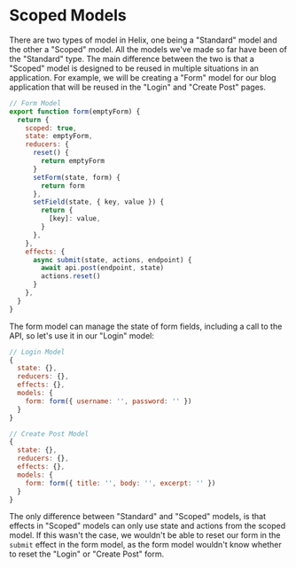# Scoped Models

There are two types of model in Helix, one being a "Standard" model and the other a "Scoped" model. All the models we've made so far have been of the "Standard" type. The main difference between the two is that a "Scoped" model is designed to be reused in multiple situations in an application. For example, we will be creating a "Form" model for our blog application that will be reused in the "Login" and "Create Post" pages.

```javascript
// Form Model
export function form(emptyForm) {
  return {
    scoped: true,
    state: emptyForm,
    reducers: {
      reset() {
        return emptyForm
      }
      setForm(state, form) {
        return form
      },
      setField(state, { key, value }) {
        return {
          [key]: value,
        }
      },
    },
    effects: {
      async submit(state, actions, endpoint) {
        await api.post(endpoint, state)
        actions.reset()
      }
    },
  }
}
```

The form model can manage the state of form fields, including a call to the API, so let's use it in our "Login" model:

```javascript
// Login Model
{
  state: {},
  reducers: {},
  effects: {},
  models: {
    form: form({ username: '', password: '' })
  }
}

// Create Post Model
{
  state: {},
  reducers: {},
  effects: {},
  models: {
    form: form({ title: '', body: '', excerpt: '' })
  }
}
```

The only difference between "Standard" and "Scoped" models, is that effects in "Scoped" models can only use state and actions from the scoped model. If this wasn't the case, we wouldn't be able to reset our form in the `submit` effect in the form model, as the form model wouldn't know whether to reset the "Login" or "Create Post" form.